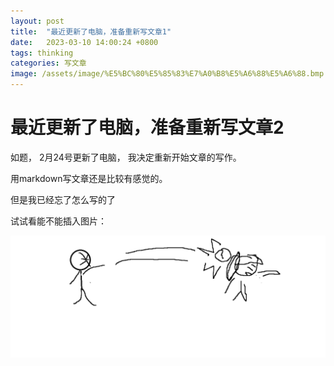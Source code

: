 ```yaml
---
layout: post
title:  "最近更新了电脑，准备重新写文章1"
date:   2023-03-10 14:00:24 +0800
tags: thinking
categories: 写文章
image: /assets/image/%E5%BC%80%E5%85%83%E7%A0%B8%E5%A6%88%E5%A6%88.bmp
---
```


# 最近更新了电脑，准备重新写文章2

如题， 2月24号更新了电脑， 我决定重新开始文章的写作。

用markdown写文章还是比较有感觉的。 

但是我已经忘了怎么写的了



试试看能不能插入图片：

![image](./assets/images/ken-beat-mother.bmp)





